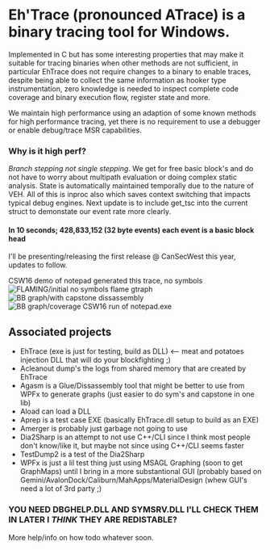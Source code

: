 # Eh'Trace (pronounced ATrace) is a binary tracing tool for Windows.

Implemented in C but has some interesting properties that may make it suitable for tracing 
binaries when other methods are not sufficient, in particular EhTrace does not require changes to a binary
to enable traces, despite being able to collect the same information as hooker type instrumentation, zero 
knowledge is needed to inspect complete code coverage and binary execution flow, register state and more.

We maintain high performance using an adaption of some known methods for high performance tracing, yet there
is no requirement to use a debugger or enable debug/trace MSR capabilities.    

### Why is it high perf?
_Branch stepping not single stepping_.  We get for free basic block's and do not have to worry about multipath evaluation or doing complex static analysis.  State is automatically maintained temporally due to the nature of VEH.  All of this is inproc also which saves context switching that impacts typical debug engines.  Next update is to include get_tsc into the current struct to demonstate our event rate more clearly.
#### In 10 seconds; 428,833,152 (32 byte events) each event is a basic block head

I'll be presenting/releasing the first release @ CanSecWest this year, updates to follow.

CSW16 demo of notepad generated this trace, no symbols 
![FLAMING/initial no symbols flame gtraph](https://raw.githubusercontent.com/K2/EhTrace/master/support/x1_100k.png)
![BB graph/with capstone dissassembly](https://raw.githubusercontent.com/K2/EhTrace/master/support/with-dissassembly.PNG)
![BB graph/coverage CSW16 run of notepad.exe](https://raw.githubusercontent.com/K2/EhTrace/master/support/notepad-from-CSW.PNG)


## Associated projects

* EhTrace (exe is just for testing, build as DLL) <-- meat and potatoes injection DLL that will do your blockfighting ;)
* Acleanout dump's the logs from shared memory that are created by EhTrace
* Agasm is a Glue/Dissassembly tool that might be better to use from WPFx to generate graphs (just easier to do sym's and capstone in one lib)
* Aload can load a DLL
* Aprep is a test case EXE (basically EhTrace.dll setup to build as an EXE)
* Amerger is probably just garbage not going to use
* Dia2Sharp is an attempt to not use C++/CLI since I think most people don't know/like it, but maybe not since using C++/CLI seems faster
* TestDump2 is a test of the Dia2Sharp
* WPFx is just a lil test thing just using MSAGL Graphing (soon to get GraphMaps) until I bring in a more substantional GUI (probably based on Gemini/AvalonDock/Caliburn/MahApps/MaterialDesign (whew GUI's need a lot of 3rd party ;)

### YOU NEED DBGHELP.DLL AND SYMSRV.DLL I'LL CHECK THEM IN LATER I _THINK_ THEY ARE REDISTABLE? 

More help/info on how todo whatever soon. 
